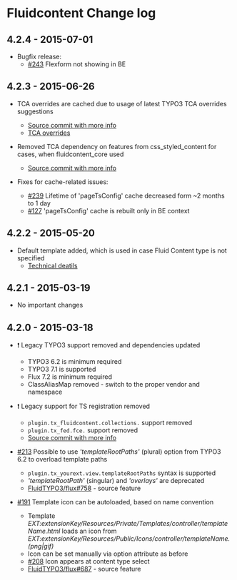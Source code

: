 # Fluidcontent Change log

4.2.4 - 2015-07-01
------------------

- Bugfix release:
	- [#243](https://github.com/FluidTYPO3/fluidcontent/issues/243) Flexform not showing in BE

4.2.3 - 2015-06-26
------------------

- TCA overrides are cached due to usage of latest TYPO3 TCA overrides suggestions
	- [Source commit with more info](https://github.com/FluidTYPO3/fluidcontent/commit/b3b4da75f9a338d266e1c1f94b7b7c6719083fcb)
	- [TCA overrides](http://docs.typo3.org/typo3cms/TCAReference/ExtendingTca/StoringChanges/Index.html#storing-changes-extension-overrides)

- Removed TCA dependency on features from css_styled_content for cases, when fluidcontent_core used
	- [Source commit with more info](https://github.com/FluidTYPO3/fluidcontent/commit/e2a274a6c6eee875f83c28b30ef9777f46544ca3)

- Fixes for cache-related issues:
	- [#239](https://github.com/FluidTYPO3/fluidcontent/pull/239) Lifetime of 'pageTsConfig' cache decreased form ~2 months to 1 day
	- [#127](https://github.com/FluidTYPO3/fluidcontent/issues/127) 'pageTsConfig' cache is rebuilt only in BE context

4.2.2 - 2015-05-20
------------------

- Default template added, which is used in case Fluid Content type is not specified
  - [Technical deatils](https://github.com/FluidTYPO3/fluidcontent/commit/763fbb612e95038391d178e33295c2829623f738)

4.2.1 - 2015-03-19
------------------

- No important changes

4.2.0 - 2015-03-18
------------------

- :exclamation: Legacy TYPO3 support removed and dependencies updated
  - TYPO3 6.2 is minimum required
  - TYPO3 7.1 is supported
  - Flux 7.2 is minimum required
  - ClassAliasMap removed - switch to the proper vendor and namespace

- :exclamation: Legacy support for TS registration removed
  - `plugin.tx_fluidcontent.collections.` support removed
  - `plugin.tx_fed.fce.` support removed
  - [Source commit with more info](https://github.com/FluidTYPO3/fluidcontent/commit/0cd6448ebdcb3bdcc82103d5f22eb4d30b475767)

- [#213](https://github.com/FluidTYPO3/fluidcontent/pull/213) Possible to use *'templateRootPaths'* (plural) option from TYPO3 6.2 to overload template paths
  - `plugin.tx_yourext.view.templateRootPaths` syntax is supported
  - *'templateRootPath'* (singular) and *'overlays'* are deprecated
  - [FluidTYPO3/flux#758](https://github.com/FluidTYPO3/flux/pull/758) - source feature

- [#191](https://github.com/FluidTYPO3/fluidcontent/pull/191) Template icon can be autoloaded, based on name convention
  - Template *EXT:extensionKey/Resources/Private/Templates/$controller/$templateName.html* loads an icon from *EXT:extensionKey/Resources/Public/Icons/$controller/$templateName.(png|gif)*
  - Icon can be set manually via option attribute as before
  - [#208](https://github.com/FluidTYPO3/fluidcontent/pull/208) Icon appears at content type select
  - [FluidTYPO3/flux#687](https://github.com/FluidTYPO3/flux/pull/687) - source feature
